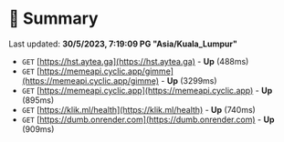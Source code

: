 # 📖 Summary
Last updated: **30/5/2023, 7:19:09 PG "Asia/Kuala_Lumpur"**

- `GET` [https://hst.aytea.ga](https://hst.aytea.ga) - **Up** (488ms)
- `GET` [https://memeapi.cyclic.app/gimme](https://memeapi.cyclic.app/gimme) - **Up** (3299ms)
- `GET` [https://memeapi.cyclic.app](https://memeapi.cyclic.app) - **Up** (895ms)
- `GET` [https://klik.ml/health](https://klik.ml/health) - **Up** (740ms)
- `GET` [https://dumb.onrender.com](https://dumb.onrender.com) - **Up** (909ms)
